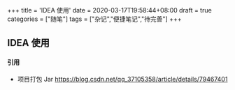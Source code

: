 +++
title = 'IDEA 使用'
date = 2020-03-17T19:58:44+08:00
draft = true
categories = ["随笔"]
tags = ["杂记","便捷笔记","待完善"]
+++

## IDEA 使用

#### 引用
- 项目打包 Jar
	https://blog.csdn.net/qq_37105358/article/details/79467401

